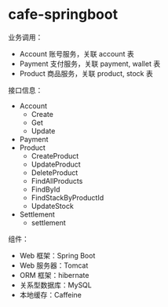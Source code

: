 # cafe-springboot

业务调用：
- Account 账号服务，关联 account 表
- Payment 支付服务，关联 payment, wallet 表
- Product 商品服务，关联 product, stock 表

接口信息：
- Account
  - Create
  - Get
  - Update
- Payment
- Product
  - CreateProduct
  - UpdateProduct
  - DeleteProduct
  - FindAllProducts
  - FindById
  - FindStackByProductId
  - UpdateStock
- Settlement
  - settlement

组件： 
- Web 框架：Spring Boot
- Web 服务器：Tomcat
- ORM 框架：hibernate
- 关系型数据库：MySQL
- 本地缓存：Caffeine